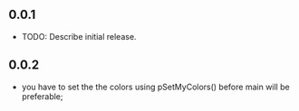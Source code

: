 ## 0.0.1

* TODO: Describe initial release.

## 0.0.2

* you have to set the the colors using pSetMyColors() before main will be preferable;
